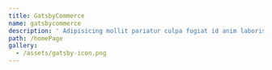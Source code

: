 ```yaml
---
title: GatsbyCommerce
name: gatsbycommerce
description: ' Adipisicing mollit pariatur culpa fugiat id anim laboris sint nulla. Veniam qui nostrud eu et veniam ea enim enim. Qui deserunt consequat anim sint consequat nisi ad labore irure minim tempor occaecat est officia. Minim consequat adipisicing in ea pariatur tempor pariatur id nulla cillum.'
path: /homePage
gallery:
  - /assets/gatsby-icon.png
---
```


